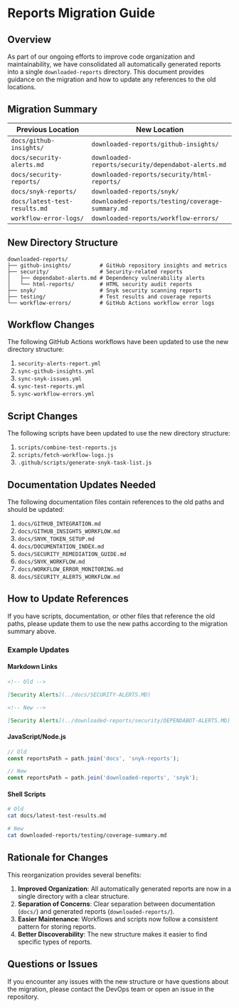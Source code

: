 # Reports Migration Guide

## Overview

As part of our ongoing efforts to improve code organization and maintainability, we have consolidated all automatically generated reports into a single `downloaded-reports` directory. This document provides guidance on the migration and how to update any references to the old locations.

## Migration Summary

| Previous Location             | New Location                                       |
| ----------------------------- | -------------------------------------------------- |
| `docs/github-insights/`       | `downloaded-reports/github-insights/`              |
| `docs/security-alerts.md`     | `downloaded-reports/security/dependabot-alerts.md` |
| `docs/security-reports/`      | `downloaded-reports/security/html-reports/`        |
| `docs/snyk-reports/`          | `downloaded-reports/snyk/`                         |
| `docs/latest-test-results.md` | `downloaded-reports/testing/coverage-summary.md`   |
| `workflow-error-logs/`        | `downloaded-reports/workflow-errors/`              |

## New Directory Structure

```
downloaded-reports/
├── github-insights/         # GitHub repository insights and metrics
├── security/                # Security-related reports
│   ├── dependabot-alerts.md # Dependency vulnerability alerts
│   └── html-reports/        # HTML security audit reports
├── snyk/                    # Snyk security scanning reports
├── testing/                 # Test results and coverage reports
└── workflow-errors/         # GitHub Actions workflow error logs
```

## Workflow Changes

The following GitHub Actions workflows have been updated to use the new directory structure:

1. `security-alerts-report.yml`
2. `sync-github-insights.yml`
3. `sync-snyk-issues.yml`
4. `sync-test-reports.yml`
5. `sync-workflow-errors.yml`

## Script Changes

The following scripts have been updated to use the new directory structure:

1. `scripts/combine-test-reports.js`
2. `scripts/fetch-workflow-logs.js`
3. `.github/scripts/generate-snyk-task-list.js`

## Documentation Updates Needed

The following documentation files contain references to the old paths and should be updated:

1. `docs/GITHUB_INTEGRATION.md`
2. `docs/GITHUB_INSIGHTS_WORKFLOW.md`
3. `docs/SNYK_TOKEN_SETUP.md`
4. `docs/DOCUMENTATION_INDEX.md`
5. `docs/SECURITY_REMEDIATION_GUIDE.md`
6. `docs/SNYK_WORKFLOW.md`
7. `docs/WORKFLOW_ERROR_MONITORING.md`
8. `docs/SECURITY_ALERTS_WORKFLOW.md`

## How to Update References

If you have scripts, documentation, or other files that reference the old paths, please update them to use the new paths according to the migration summary above.

### Example Updates

#### Markdown Links

```markdown
<!-- Old -->

[Security Alerts](../docs/SECURITY-ALERTS.MD)

<!-- New -->

[Security Alerts](../downloaded-reports/security/DEPENDABOT-ALERTS.MD)
```

#### JavaScript/Node.js

```javascript
// Old
const reportsPath = path.join('docs', 'snyk-reports');

// New
const reportsPath = path.join('downloaded-reports', 'snyk');
```

#### Shell Scripts

```bash
# Old
cat docs/latest-test-results.md

# New
cat downloaded-reports/testing/coverage-summary.md
```

## Rationale for Changes

This reorganization provides several benefits:

1. **Improved Organization**: All automatically generated reports are now in a single directory with a clear structure.
2. **Separation of Concerns**: Clear separation between documentation (`docs/`) and generated reports (`downloaded-reports/`).
3. **Easier Maintenance**: Workflows and scripts now follow a consistent pattern for storing reports.
4. **Better Discoverability**: The new structure makes it easier to find specific types of reports.

## Questions or Issues

If you encounter any issues with the new structure or have questions about the migration, please contact the DevOps team or open an issue in the repository.
